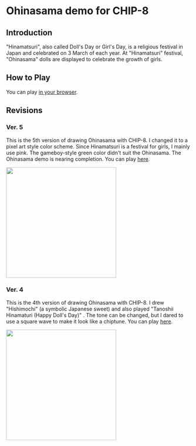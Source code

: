 # Ohinasama demo for CHIP-8

## Introduction

"Hinamatsuri", also called Doll's Day or Girl's Day, is a religious festival in Japan 
and celebrated on 3 March of each year.
At "Hinamatsuri" festival, "Ohinasama" dolls are displayed to celebrate the growth of girls.

## How to Play

You can play [in your browser](https://johnearnest.github.io/Octo/index.html?key=k3SV71pE).

## Revisions

### Ver. 5

This is the 5th version of drawing Ohinasama with CHIP-8. 
I changed it to a pixel art style color scheme. 
Since Hinamatsuri is a festival for girls, I mainly use pink. 
The gameboy-style green color didn't suit the Ohinasama. 
The Ohinasama demo is nearing completion.
You can play [here](https://johnearnest.github.io/Octo/index.html?key=k3SV71pE).

<img src="https://github.com/jay-kumogata/Nostalgia/raw/main/octo/screenshots/ohinasama42.png" width="300">

### Ver. 4

This is the 4th version of drawing Ohinasama with CHIP-8. 
I drew "Hishimochi" (a symbolic Japanese sweet) and also played "Tanoshii Hinamaturi (Happy Doll's Day)" .
The tone can be changed, but I dared to use a square wave to make it look like a chiptune.
You can play [here](https://johnearnest.github.io/Octo/index.html?key=qBcaW6kf).

<img src="https://github.com/jay-kumogata/Nostalgia/raw/main/octo/screenshots/ohinasama31.png" width="300">
